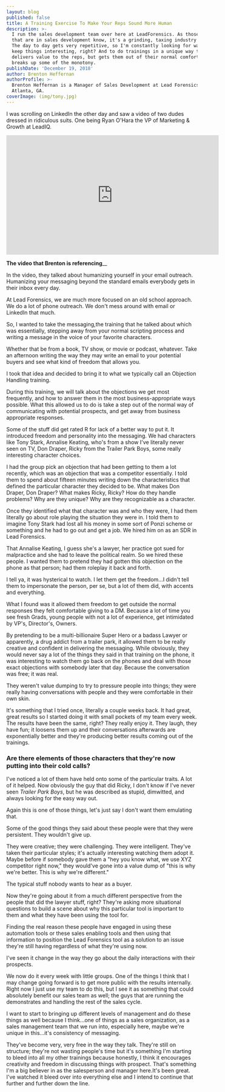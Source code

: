 ```yaml
---
layout: blog
published: false
title: A Training Exercise To Make Your Reps Sound More Human
description: >-
  I run the sales development team over here at LeadForensics. As those of you
  that are in sales development know, it's a grinding, taxing industry to be in.
  The day to day gets very repetitive, so I'm constantly looking for ways to
  keep things interesting, right? And to do trainings in a unique way that still
  delivers value to the reps, but gets them out of their normal comfort zone and
  breaks up some of the monotony.
publishDate: 'December 19, 2018'
author: Brenton Heffernan
authorProfile: >-
  Brenton Heffernan is a Manager of Sales Development at Lead Forensics in
  Atlanta, GA.
coverImage: (img/tony.jpg)
---
```

I was scrolling on LinkedIn the other day and saw a video of two dudes dressed in ridiculous suits. One being Ryan O'Hara the VP of Marketing & Growth at LeadIQ. 

<iframe width="560" height="315" src="https://www.youtube.com/embed/mRyMzzNKBSY" frameborder="0" allow="accelerometer; autoplay; encrypted-media; gyroscope; picture-in-picture" allowfullscreen></iframe>

__The video that Brenton is referencing____

In the video, they talked about humanizing yourself in your email outreach. Humanizing your messaging beyond the standard emails everybody gets in their inbox every day.

At Lead Forensics, we are much more focused on an old school approach. We do a lot of phone outreach. We don't mess around with email or LinkedIn that much. 

So, I wanted to take the messaging,the training that he talked about which was essentially, stepping away from your normal scripting process and writing a message in the voice of your favorite characters. 




Whether that be from a book, TV show, or movie or podcast, whatever. Take an afternoon writing the way they may write an email to your potential buyers and see what kind of freedom that allows you. 


I took that idea and decided to bring it to what we typically call an Objection Handling training.


During this training, we will talk about the objections we get most frequently, and  how to answer them in the most business-appropriate ways possible. What this allowed us to do is take a step out of the normal way of communicating with potential prospects, and get away from business appropriate responses.

Some of the stuff did get rated R for lack of a better way to put it. It introduced freedom and personality into the messaging. We had characters like Tony Stark, Annalise Keating, who's from a show I've literally never seen on TV, Don Draper, Ricky from the Trailer Park Boys, some really interesting character choices.


I had the group pick an objection that had been getting to them a lot recently, which was an objection that was a competitor essentially.  I told them to spend about fifteen minutes writing down the characteristics that defined the particular character they decided to be. What makes Don Draper, Don Draper? What makes Ricky, Ricky? How do they handle problems? Why are they unique? Why are they recognizable as a character.


Once they identified what that character was and who they were, I had them literally go about role playing the situation they were in. I told them to imagine Tony Stark had lost all his money in some sort of Ponzi scheme or something and he had to go out and get a job. We hired him on as an SDR in Lead Forensics. 

That Annalise Keating, I guess she's a lawyer, her practice got sued for malpractice and she had to leave the political realm. So we hired these people. I wanted them to pretend they had gotten this objection on the phone as that person; had them roleplay it back and forth. 

I tell ya, it was hysterical to watch.  I let them get the freedom...I didn't tell them to impersonate the person, per se, but a lot of them did, with accents and everything.

What I found was it allowed them freedom to get outside the normal responses they felt comfortable giving to a DM. Because a lot of time you see fresh Grads, young people with not a lot of experience, get intimidated by VP's, Director's, Owners. 

By pretending to be a multi-billionaire Super Hero or a badass Lawyer or apparently, a drug addict from a trailer park, it allowed them to be really creative and confident in delivering the messaging. While obviously, they would never say a lot of the things they said in that training on the phone, it was interesting to watch them go back on the phones and deal with those exact objections with somebody later that day. Because the conversation was free; it was real. 

They weren't value dumping to try to pressure people into things; they were really having conversations with people and they were comfortable in their own skin.

It's something that I tried once, literally a couple weeks back. It had great, great results so I started doing it with small pockets of my team every week. The results have been the same, right? They really enjoy it. They laugh, they have fun; it loosens them up and their conversations afterwards are exponentially better and they're producing better results coming out of the trainings.

### Are there elements of those characters that they're now putting into their cold calls?


I've noticed a lot of them have held onto some of the particular traits. A lot of it helped. Now obviously the guy that did Ricky, I don't know if I've never seen _Trailer Park Boys_,  but he was described as stupid, dimwitted, and always looking for the easy way out. 

Again this is one of those things, let's just say I don't want them emulating that.

Some of the good things they said about these people were that they were persistent. They wouldn't give up. 

They were creative; they were challenging. They were intelligent. They've taken their particular styles; it's actually interesting watching them adopt it. Maybe before if somebody gave them a "hey you know what, we use XYZ competitor right now," they would've gone into a value dump of "this is why we're better. This is why we're different." 

The typical stuff nobody wants to hear as a buyer.


Now they're going about it from a much different perspective from the people that did the lawyer stuff, right? They're asking more situational questions to build a scene about why this particular tool is important to them and what they have been using the tool for. 

Finding the real reason these people have engaged in using these automation tools or these sales enabling tools and then using that information to position the Lead Forensics tool as a solution to an issue they're still having regardless of what they're using now.

I've seen it change in the way they go about the daily interactions with their prospects. 

We now do it every week with little groups. One of the things I think that I may change going forward is to get more public with the results internally. Right now I just use my team to do this, but I see it as something that could absolutely benefit our sales team as well; the guys that are running the demonstrates and handling the rest of the sales cycle. 

I want to start to bringing up different levels of management and do these things as well because I think...one of things as a sales organization, as a sales management team that we run into, especially here, maybe we're unique in this...it's consistency of messaging. 

They've become very, very free in the way they talk. They're still on structure; they're not wasting people's time but it's something I'm starting to bleed into all my other trainings because honestly, I think it encourages creativity and freedom in discussing things with prospect. That's something I'm a big believer in as the salesperson and manager here.It's been great. I've watched it bleed over into everything else and I intend to continue that further and further down the line.






